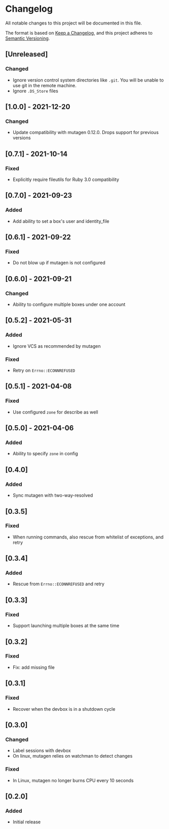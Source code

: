 # Changelog
All notable changes to this project will be documented in this file.

The format is based on [Keep a Changelog](https://keepachangelog.com/en/1.0.0/),
and this project adheres to [Semantic Versioning](https://semver.org/spec/v2.0.0.html).

## [Unreleased]
### Changed
- Ignore version control system directories like `.git`. You will be unable to use git in the remote machine.
- Ignore `.DS_Store` files

## [1.0.0] - 2021-12-20
### Changed
- Update compatibility with mutagen 0.12.0. Drops support for previous versions

## [0.7.1] - 2021-10-14
### Fixed
- Explicitly require fileutils for Ruby 3.0 compatibility

## [0.7.0] - 2021-09-23
### Added
- Add ability to set a box's user and identity_file

## [0.6.1] - 2021-09-22
### Fixed
- Do not blow up if mutagen is not configured

## [0.6.0] - 2021-09-21
### Changed
- Ability to configure multiple boxes under one account

## [0.5.2] - 2021-05-31
### Added
- Ignore VCS as recommended by mutagen

### Fixed
- Retry on `Errno::ECONNREFUSED`

## [0.5.1] - 2021-04-08
### Fixed
- Use configured `zone` for describe as well

## [0.5.0] - 2021-04-06
### Added
- Ability to specify `zone` in config

## [0.4.0]
### Added
- Sync mutagen with two-way-resolved

## [0.3.5]
### Fixed
- When running commands, also rescue from whitelist of exceptions, and retry

## [0.3.4]
### Added
- Rescue from `Errno::ECONNREFUSED` and retry

## [0.3.3]
### Fixed
- Support launching multiple boxes at the same time

## [0.3.2]
### Fixed
- Fix: add missing file

## [0.3.1]
### Fixed
- Recover when the devbox is in a shutdown cycle

## [0.3.0]
### Changed
- Label sessions with devbox
- On linux, mutagen relies on watchman to detect changes

### Fixed
- In Linux, mutagen no longer burns CPU every 10 seconds

## [0.2.0]
### Added
- Initial release
